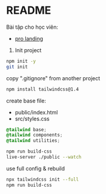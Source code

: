 # README

Bài tập cho học viên:

- [pro landing](https://themes.haravan.com/pages/demo?id=landing-page.myharavan.com&pro=landing)

1. Init project

```bash
npm init -y
git init
```

copy ".gitignore" from another project

```bash
npm install tailwindcss@1.4
```

create base file:

- public/index.html
- src/styles.css

```css
@tailwind base;
@tailwind components;
@tailwind utilities;
```

```bash
npm run build-css
live-server ./public --watch
```

use full config & rebuild

```bash
npx tailwindcss init --full
npm run build-css
```

<!-- https://alexlevn.github.io/tw_landing/ -->